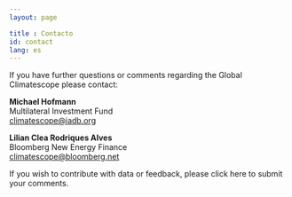 ```yaml
---
layout: page

title : Contacto
id: contact
lang: es
---
```

If you have further questions or comments regarding the Global Climatescope please contact:

__Michael Hofmann__  
Multilateral Investment Fund  
[climatescope@iadb.org](mailto:climatescope@iadb.org)

__Lilian Clea Rodriques Alves__  
Bloomberg New Energy Finance  
[climatescope@bloomberg.net](mailto:climatescope@bloomberg.net)

If you wish to contribute with data or feedback, please click here to submit your comments.